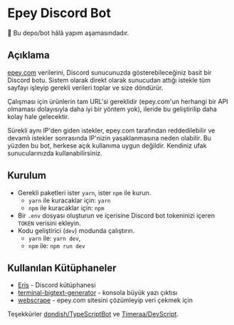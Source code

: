 # Epey Discord Bot

🚧 Bu depo/bot hâlâ yapım aşamasındadır.

## Açıklama

[epey.com](https://www.epey.com) verilerini, Discord sunucunuzda gösterebileceğiniz basit bir Discord botu. Sistem olarak direkt olarak sunucudan attığı istekle tüm sayfayı işleyip gerekli verileri toplar ve size döndürür.

Çalışması için ürünlerin tam URL'si gereklidir (epey.com'un herhangi bir API olmaması dolayısıyla daha iyi bir yöntem yok), ileride bu geliştirilip daha kolay hale gelecektir.

Sürekli aynı IP'den giden istekler, epey.com tarafından reddedilebilir ve devamlı istekler sonrasında IP'nizin yasaklanmasına neden olabilir. Bu yüzden bu bot, herkese açık kullanıma uygun değildir. Kendiniz ufak sunucularınızda kullanabilirsiniz.

## Kurulum

- Gerekli paketleri ister `yarn`, ister `npm` ile kurun.
  - `yarn` ile kuracaklar için: `yarn`
  - `npm` ile kuracaklar için: `npm`
- Bir `.env` dosyası oluşturun ve içerisine Discord bot tokeninizi içeren `TOKEN` verisini ekleyin.
- Kodu geliştirici (`dev`) modunda çalıştırın.
  - `yarn` ile: `yarn dev`,
  - `npm` ile: `npm run dev`

## Kullanılan Kütüphaneler

- [Eris](https://github.com/abalabahaha/eris) - Discord kütüphanesi
- [terminal-bigtext-generator](https://github.com/itsSayantan/terminal-bigtext-generator) - konsola büyük yazı çıktısı
- [webscrape](https://github.com/masotime/webscrape) - epey.com sitesini çözümleyip veri çekmek için

Teşekkürler [dondish/TypeScriptBot](https://github.com/dondish/TypeScriptBot) ve [Timeraa/DevScript](https://github.com/Timeraa/DevScript).
